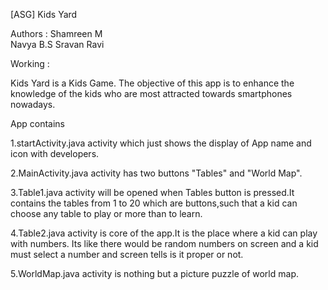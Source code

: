 [ASG] Kids Yard

Authors : Shamreen M  
          Navya B.S
          Sravan Ravi

Working :

Kids Yard is a Kids Game. The objective of this app is to enhance the knowledge of the kids who are most attracted towards smartphones nowadays.

App contains 

1.startActivity.java activity which just shows the display of App name and icon with developers.

2.MainActivity.java activity has two buttons "Tables" and "World Map".

3.Table1.java activity will be opened when Tables button is pressed.It contains the tables from 1 to 20  which are         buttons,such that a kid can choose any table to play or more than to learn.

4.Table2.java activity is core of the app.It is the place where a kid can play with numbers. Its like there would be       random numbers on screen and a kid must select a number and screen tells is it proper or not.

5.WorldMap.java activity is nothing but a picture puzzle of world map.
